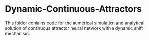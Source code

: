 # Dynamic-Continuous-Attractors
This folder contains code for the numerical simulation and analytical solution of continuous attractor neural network with a dynamic shift mechanism.
